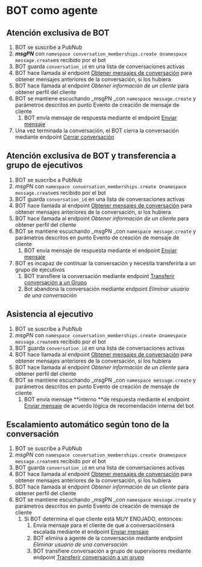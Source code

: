 # BOT como agente

## Atención exclusiva de BOT


1. BOT se suscribe a PubNub
2. **_msgPN_** con `namespace conversation_memberships.create `o` namespace message.create `es recibido por el bot
3. BOT guarda `conversation_id` en una lista de conversaciones activas
4. BOT hace llamada al endpoint [Obtener mensajes de conversación](https://apidoc.ltmessenger.com/#obtener-mensajes-de-conversacion) para obtener mensajes anteriores de la conversación, si los hubiera
5. BOT hace llamada al endpoint _Obtener información de un cliente_ para obtener perfil del cliente
6. BOT se mantiene escuchando _msgPN _con `namespace message.create` y parámetros descritos en punto Evento de creación de mensaje de cliente
    1. BOT envía mensaje de respuesta mediante el endpoint [Enviar mensaje](https://apidoc.ltmessenger.com/#crear-mensaje-de-texto-plano)
7. Una vez terminada la conversación, el BOT cierra la conversación mediante endpoint [Cerrar conversación](https://apidoc.ltmessenger.com/#cerrar-conversacion)


## Atención exclusiva de BOT y transferencia a grupo de ejecutivos



1. BOT se suscribe a PubNub
2. _msgPN_ con `namespace conversation_memberships.create `o` namespace message.create `es recibido por el bot
3. BOT guarda `conversation_id` en una lista de conversaciones activas
4. BOT hace llamada al endpoint [Obtener mensajes de conversación](https://apidoc.ltmessenger.com/#obtener-mensajes-de-conversacion) para obtener mensajes anteriores de la conversación, si los hubiera
5. BOT hace llamada al endpoint _Obtener información de un cliente_ para obtener perfil del cliente
6. BOT se mantiene escuchando _msgPN _con `namespace message.create` y parámetros descritos en punto Evento de creación de mensaje de cliente
    1. BOT envía mensaje de respuesta mediante el endpoint [Enviar mensaje](https://apidoc.ltmessenger.com/#crear-mensaje-de-texto-plano)
7. BOT es incapaz de continuar la conversación y necesita transferirla a un grupo de ejecutivos
    1. BOT transfiere la conversación mediante endpoint [Transferir conversación a un Grupo](https://apidoc.ltmessenger.com/#asignar-grupo-a-conversacion)
    2. Bot abandona la conversación mediante endpoint _Eliminar usuario de una conversación_


## Asistencia al ejecutivo



1. BOT se suscribe a PubNub
2. _msgPN_ con `namespace conversation_memberships.create `o` namespace message.create `es recibido por el bot
3. BOT guarda `conversation_id` en una lista de conversaciones activas
4. BOT hace llamada al endpoint [Obtener mensajes de conversación](https://apidoc.ltmessenger.com/#obtener-mensajes-de-conversacion) para obtener mensajes anteriores de la conversación, si los hubiera
5. BOT hace llamada al endpoint _Obtener información de un cliente_ para obtener perfil del cliente
6. BOT se mantiene escuchando _msgPN _con `namespace message.create` y parámetros descritos en punto Evento de creación de mensaje de cliente
    1. BOT envía mensaje **interno **de respuesta mediante el endpoint [Enviar mensaje](https://apidoc.ltmessenger.com/#crear-mensaje-de-texto-plano) de acuerdo lógica de recomendación interna del bot


## Escalamiento automático según tono de la conversación



1. BOT se suscribe a PubNub
2. _msgPN_ con `namespace conversation_memberships.create `o` namespace message.create `es recibido por el bot
3. BOT guarda `conversation_id` en una lista de conversaciones activas
4. BOT hace llamada al endpoint [Obtener mensajes de conversación](https://apidoc.ltmessenger.com/#obtener-mensajes-de-conversacion) para obtener mensajes anteriores de la conversación, si los hubiera
5. BOT hace llamada al endpoint _Obtener información de un cliente_ para obtener perfil del cliente
6. BOT se mantiene escuchando _msgPN _con `namespace message.create` y parámetros descritos en punto Evento de creación de mensaje de cliente
    1. Si BOT determina el que cliente está MUY ENOJADO, entonces:
        1. Envía mensaje para el cliente de que a conversaciónserá escalada mediante el endpoint [Enviar mensaje](https://apidoc.ltmessenger.com/#crear-mensaje-de-texto-plano)
        2. BOT elimina a agente de la conversación mediante endpoint _Eliminar usuario de una conversación_
        3. BOT transfiere conversación a grupo de supervisores mediante endpoint [Transferir conversación a un grupo](https://apidoc.ltmessenger.com/#asignar-grupo-a-conversacion)
